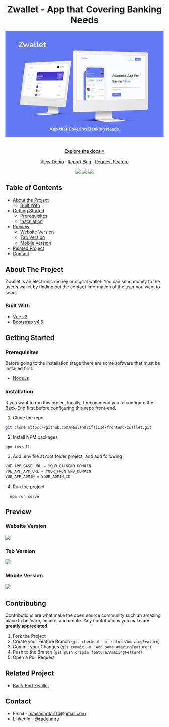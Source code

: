 <p align="center">
  <h1 align="center">Zwallet - App that Covering Banking Needs</h1>
  <a href="https://github.com/maulanarifai114/frontend-zwallet">
    <img src="./src/mockup/desktop.png"  alt="mockup">
  </a>
</p>

<p align="center">
  <br/>
    <a href="https://github.com/maulanarifai114/frontend-zwallet"><strong>Explore the docs »</strong></a>
    <br /><br/>
    <a href="https://zwallet-raden.netlify.app" target="_blank">View Demo</a>
    ·
    <a href="https://github.com/maulanarifai114/frontend-zwallet/issues">Report Bug</a>
    ·
    <a href="https://github.com/maulanarifai114/frontend-zwallet/issues">Request Feature</a>
</p>

<p align="center">
  <img src="https://img.shields.io/github/repo-size/maulanarifai114/frontend-zwallet?label=Repo%20Size">
  <a href="https://vuejs.org/"><img src="https://img.shields.io/badge/Vue-v2-green?style=flat"></a>
  <a href="https://getbootstrap.com/docs/4.6/getting-started/introduction"><img src="https://img.shields.io/badge/Bootstrap-v4-lightgreen?style=flat"></a>
</p>

<!-- TABLE OF CONTENTS -->

## Table of Contents

- [About the Project](#about-the-project)
  - [Built With](#built-with)
- [Getting Started](#getting-started)
  - [Prerequisites](#prerequisites)
  - [Installation](#installation)
- [Preview](#preview)
  - [Website Version](#Website-version)
  - [Tab Version](#tab-version)
  - [Mobile Version](#mobile-version)
- [Related Project](#related-project)
- [Contact](#contact)

<!-- ABOUT THE PROJECT -->

## About The Project

Zwallet is an electronic money or digital wallet. You can send money to the user's wallet by finding out the contact information of the user you want to send.

### Built With

- [Vue v2](https://vuejs.org/v2)
- [Bootstrap v4.5](https://getbootstrap.com/docs/4.5/getting-started/introduction/)

<!-- GETTING STARTED -->

## Getting Started

### Prerequisites

Before going to the installation stage there are some software that must be installed first.

- [NodeJs](https://nodejs.org/en/download/)

### Installation

If you want to run this project locally, I recommend you to configure the [Back-End](https://github.com/maulanarifai114/backend-zwallet) first before configuring this repo front-end.

1. Clone the repo

```sh
git clone https://github.com/maulanarifai114/frontend-zwallet.git
```

2. Install NPM packages

```
npm install
```

3. Add .env file at root folder project, and add following

```sh
VUE_APP_BASE_URL = YOUR_BACKEND_DOMAIN
VUE_APP_APP_URL = YOUR_FRONTEND_DOMAIN
VUE_APP_ADMIN = YOUR_ADMIN_ID
```

4. Run the project

```
  npm run serve
```

## Preview

### Website Version

  <image src='./src/mockup/web.jpg' />

### Tab Version

  <image src='./src/mockup/tablet.jpg' />

### Mobile Version

  <image src='./src/mockup/mobile.jpg' />

<!-- CONTRIBUTING -->

## Contributing

Contributions are what make the open source community such an amazing place to be learn, inspire, and create. Any contributions you make are **greatly appreciated**.

1. Fork the Project
2. Create your Feature Branch (`git checkout -b feature/AmazingFeature`)
3. Commit your Changes (`git commit -m 'Add some AmazingFeature'`)
4. Push to the Branch (`git push origin feature/AmazingFeature`)
5. Open a Pull Request

## Related Project

- [Back-End Zwallet](https://github.com/maulanarifai114/backend-zwallet)

<!-- CONTACT -->

## Contact

- Email - maulanarifai114@gmail.com
- LinkedIn - [@radenmra](https://www.linkedin.com/in/radenmra/)
